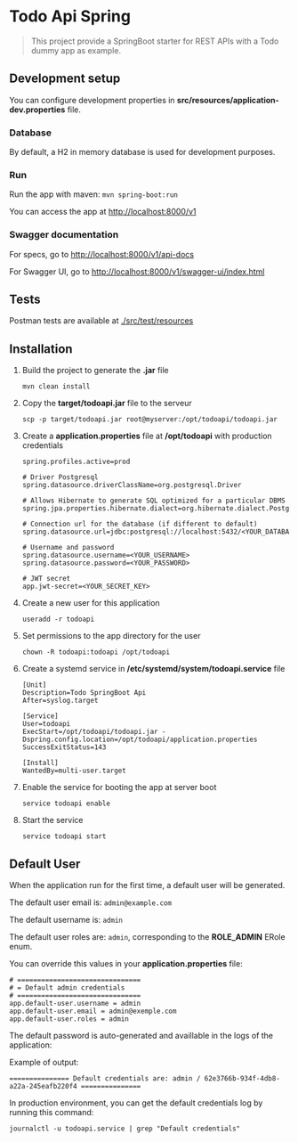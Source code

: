# Todo Api Spring

> This project provide a SpringBoot starter for REST APIs with a Todo dummy app as example.

## Development setup

You can configure development properties in **src/resources/application-dev.properties** file.

### Database

By default, a H2 in memory database is used for development purposes.

### Run

Run the app with maven: `mvn spring-boot:run`

You can access the app at <http://localhost:8000/v1>

### Swagger documentation

For specs, go to <http://localhost:8000/v1/api-docs>

For Swagger UI, go to <http://localhost:8000/v1/swagger-ui/index.html>

## Tests

Postman tests are available at [./src/test/resources](./src/test/resources)

## Installation

1. Build the project to generate the **.jar** file

   `mvn clean install`

2. Copy the **target/todoapi.jar** file to the serveur

    `scp -p target/todoapi.jar root@myserver:/opt/todoapi/todoapi.jar`

3. Create a **application.properties** file at **/opt/todoapi** with production credentials

    ```properties
    spring.profiles.active=prod

    # Driver Postgresql
    spring.datasource.driverClassName=org.postgresql.Driver

    # Allows Hibernate to generate SQL optimized for a particular DBMS
    spring.jpa.properties.hibernate.dialect=org.hibernate.dialect.PostgreSQLDialect

    # Connection url for the database (if different to default)
    spring.datasource.url=jdbc:postgresql://localhost:5432/<YOUR_DATABASE_NAME>

    # Username and password
    spring.datasource.username=<YOUR_USERNAME>
    spring.datasource.password=<YOUR_PASSWORD>

    # JWT secret
    app.jwt-secret=<YOUR_SECRET_KEY>
    ```

4. Create a new user for this application

    `useradd -r todoapi`

5. Set permissions to the app directory for the user

    `chown -R todoapi:todoapi /opt/todoapi`

6. Create a systemd service in **/etc/systemd/system/todoapi.service** file

    ```properties
    [Unit]
    Description=Todo SpringBoot Api
    After=syslog.target

    [Service]
    User=todoapi
    ExecStart=/opt/todoapi/todoapi.jar -Dspring.config.location=/opt/todoapi/application.properties
    SuccessExitStatus=143

    [Install]
    WantedBy=multi-user.target
    ```

7. Enable the service for booting the app at server boot

    `service todoapi enable`

8. Start the service

    `service todoapi start`

## Default User

When the application run for the first time, a default user will be generated.

The default user email is: `admin@example.com`

The default username is: `admin`

The default user roles are: `admin`, corresponding to the **ROLE_ADMIN** ERole enum.

You can override this values in your **application.properties** file:

```properties
# ===============================
# = Default admin credentials
# ===============================
app.default-user.username = admin
app.default-user.email = admin@exemple.com
app.default-user.roles = admin
```

The default password is auto-generated and availlable in the logs of the application:

Example of output: 

```log
=============== Default credentials are: admin / 62e3766b-934f-4db8-a22a-245eafb220f4 ===============
```

In production environment, you can get the default credentials log by running this command:

`journalctl -u todoapi.service | grep "Default credentials"`
